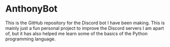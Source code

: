 # AnthonyBot
This is the GitHub repository for the Discord bot I have been making. This is mainly just a fun personal project to improve the Discord servers I am apart of, but it has also helped me learn some of the basics of the Python programming language.
